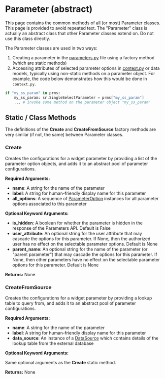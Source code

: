# Parameter (abstract)

This page contains the common methods of all (or most) Parameter classes. This page is provided to avoid repeated text. The "Parameter" class is actually an abstract class that other Parameter classes extend on. Do not use this class directly.

The Parameter classes are used in two ways:
1. Creating a parameter in the [parameters.py](../../../docs/topics/parameters) file using a factory method (which are static methods)
2. Accessing attributes of selected parameter options in [context.py](../../../docs/topics/context) or data models, typically using non-static methods on a parameter object. For example, the code below demonstrates how this would be done in `context.py`.

```python
if "my_ss_param" in prms:
    my_ss_param: sr.SingleSelectParameter = prms["my_ss_param"]
    ... # invoke some method on the parameter object "my_ss_param"
```

## Static / Class Methods

The definitions of the **Create** and **CreateFromSource** factory methods are very similar (if not, the same) between Parameter classes.

### Create

Creates the configurations for a widget parameter by providing a list of the parameter option objects, and adds it to an abstract pool of parameter configurations.

**Required Arguments:**

- **name**: A string for the name of the parameter
- **label**: A string for human-friendly display name for this parameter
- **all_options**: A sequence of [ParameterOption](../parameter_options/ParameterOption) instances for all parameter options associated to this parameter

**Optional Keyword Arguments:**

- **is_hidden**: A boolean for whether the parameter is hidden in the response of the Parameters API. Default is False
- **user_attribute**: An optional string for the user attribute that may cascade the options for this parameter. If None, then the authorized user has no effect on the selectable parameter options. Default is None
- **parent_name**: An optional string for the name of the parameter (or "parent parameter") that may cascade the options for this parameter. If None, then other parameters have no effect on the selectable parameter options for this parameter. Default is None

**Returns:** None

### CreateFromSource

Creates the configurations for a widget parameter by providing a lookup table to query from, and adds it to an abstract pool of parameter configurations.

**Required Arguments:**

- **name**: A string for the name of the parameter
- **label**: A string for human-friendly display name for this parameter
- **data_source**: An instance of a [DataSource](../data_sources/DataSource) which contains details of the lookup table from the external database

**Optional Keyword Arguments:**

Same optional arguments as the **Create** static method.

**Returns:** None
